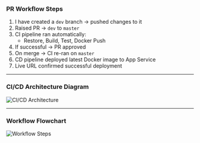 ### PR Workflow Steps

1. I have created a `dev` branch → pushed changes to it
2. Raised PR → `dev` to `master`  
3. CI pipeline ran automatically:  
   - Restore, Build, Test, Docker Push  
4. If successful → PR approved  
5. On merge → CI re-ran on `master`  
6. CD pipeline deployed latest Docker image to App Service  
7. Live URL confirmed successful deployment

---

### CI/CD Architecture Diagram

![CI/CD Architecture](./images/ci-cd-architecture.png)

---

### Workflow Flowchart

![Workflow Steps](./images/pr-workflow-diagram.png)
